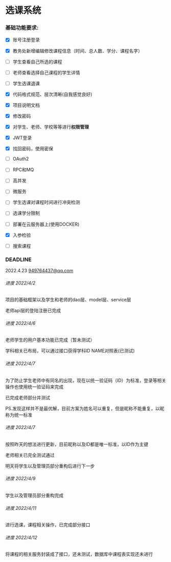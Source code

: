 # 选课系统

### 基础功能要求:

- [x] 账号注册登录
- [x] 教务处新增编辑修改课程信息（时间、总人数、学分、课程名字）
- [ ] 学生查看自己所选的课程
- [ ] 老师查看选择自己课程的学生详情
- [ ] 学生选课退课

- [x] 代码格式规范、层次清晰(自我感觉良好)
- [x] 项目说明文档
- [x] 修改密码
- [x] 对学生、老师、学校等等进行**权限管理**
- [x] JWT登录
- [x] 找回密码，使用密保
- [ ] OAuth2
- [ ] RPC和MQ
- [ ] 高并发
- [ ] 微服务
- [ ] 学生选课对课程时间进行冲突检测
- [ ] 选课学分限制
- [ ] 部署在云服务器上(使用DOCKER)
- [x] 入参检验
- [ ] 搜索课程

### DEADLINE

2022.4.23 949764437@qq.com

###### 进度 2022/4/2

项目的基础框架以及学生和老师的dao层、model层、service层

老师api层的登陆注册已完成

###### 进度 2022/4/6

老师学生的用户基本功能已完成（暂未测试）

学科相关已布局，可以通过接口获得学科ID NAME对照表(已测试)

###### 进度 2022/4/7

为了防止学生老师中有同名的出现，现在以统一验证码（ID）为标准，登录等相关操作也使用统一验证码来完成

已完成老师部分并测试

PS.发现这样并不是最优解，目前方案为姓名可以重复，但是昵称不能重复，以昵称为统一标准

###### 进度 2022/4/7

按照昨天的想法进行更新，目前昵称以及ID都是唯一标准，以ID作为主键

老师相关已完全测试通过

明天将学生以及管理员部分重构后进行下一步

###### 进度 2022/4/9

学生以及管理员部分重构完成

###### 进度 2022/4/11

进行选课，课程相关操作，已完成部分接口

###### 进度 2022/4/12

将课程的相关服务封装成了接口，还未测试，数据库中课程表实现还未进行